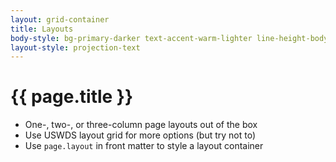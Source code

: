 ```yaml
---
layout: grid-container
title: Layouts
body-style: bg-primary-darker text-accent-warm-lighter line-height-body-4 padding-bottom-9 font-body-lg slide
layout-style: projection-text
---
```


# {{ page.title }}

- One-, two-, or three-column page layouts out of the box
- Use USWDS layout grid for more options (but try not to)
- Use `page.layout` in front matter to style a layout container